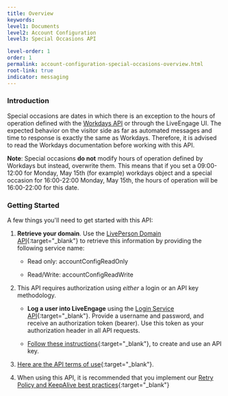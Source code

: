 ```yaml
---
title: Overview
keywords:
level1: Documents
level2: Account Configuration
level3: Special Occasions API

level-order: 1
order: 1
permalink: account-configuration-special-occasions-overview.html
root-link: true
indicator: messaging
---
```

### Introduction

Special occasions are dates in which there is an exception to the hours of operation defined with the [Workdays API](account-configuration-workdays-overview.html) or through the LiveEngage UI. The expected behavior on the visitor side as far as automated messages and time to response is exactly the same as Workdays. Therefore, it is advised to read the Workdays documentation before working with this API.

**Note**: Special occasions **do not** modify hours of operation defined by Workdays but instead, overwrite them. This means that if you set a 09:00-12:00 for Monday, May 15th (for example) workdays object and a special occasion for 16:00-22:00 Monday, May 15th, the hours of operation will be 16:00-22:00 for this date.

### Getting Started

A few things you'll need to get started with this API:

1. **Retrieve your domain**. Use the [LivePerson Domain API](agent-domain-domain-api.html){:target="_blank"} to retrieve this information by providing the following service name:

	* Read only: accountConfigReadOnly

	* Read/Write: accountConfigReadWrite

2. This API requires authorization using _either_ a login or an API key methodology.

	* **Log a user into LiveEngage** using the [Login Service API](login-getting-started.html){:target="_blank"}. Provide a username and password, and receive an authorization token (bearer). Use this token as your authorization header in all API requests.

	* [Follow these instructions](guides-gettingstarted.html){:target="_blank"}, to create and use an API key.

3. [Here are the API terms of use](https://www.liveperson.com/policies/terms-of-use){:target="_blank"}.

4. When using this API, it is recommended that you implement our [Retry Policy and KeepAlive best practices](guides-retry-policy.html){:target="_blank"}
